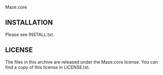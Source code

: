 Maze.core

INSTALLATION
------------

Please see INSTALL.txt.

LICENSE
-------

The files in this archive are released under the Maze.core license.
You can find a copy of this license in LICENSE.txt.